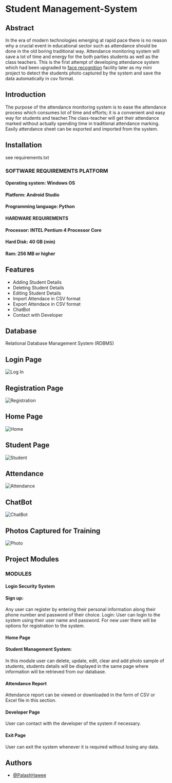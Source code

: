 # Student Management-System






## Abstract
In the era of modern technologies emerging at rapid pace there is no reason why a crucial event in educational sector such as attendance should be done in the old boring traditional way.
Attendance monitoring system will save a lot of time and energy for the both parties students as well as the class teachers. This is the first attempt of developing attendance system which had been upgraded to  [face recognition](https://github.com/PalashHawee/Face-Recognition-System) facility  later as my mini project to detect the students photo captured by the system and save the data automatically in csv format.  



## Introduction

The purpose of the attendance monitoring system is to ease the attendance process which consumes lot of time and efforts; it is a convenient and easy way for students and teacher.The class-teacher will get their attendance marked without actually spending time in traditional attendance marking. Easily attendance sheet can be exported and imported from the system.


## Installation

  see requirements.txt

  

### SOFTWARE REQUIREMENTS PLATFORM

#### Operating system: Windows OS
#### Platform: Android Studio
#### Programming language: Python

#### HARDWARE REQUIREMENTS

#### Processor: INTEL Pentium 4 Processor Core
#### Hard Disk: 40 GB (min)
#### Ram: 256 MB or higher

## Features

- Adding Student Details
- Deleting Student Details
- Editing Student Details
- Import Attendace in CSV format
- Export Attendace in CSV format
- ChatBot
- Contact with Developer

## Database

Relational Database Management System (RDBMS)


## Login Page

![Log In](https://github.com/PalashHawee/Face-Recognition-System/blob/main/Screen%20Shots%20Output/Login/log.PNG)

## Registration Page

![Registration](https://github.com/PalashHawee/Face-Recognition-System/blob/main/Screen%20Shots%20Output/Register/register.PNG)

## Home Page 

![Home](https://github.com/PalashHawee/Face-Recognition-System/blob/main/Screen%20Shots%20Output/Home/home.PNG)

## Student Page

![Student](https://github.com/PalashHawee/Face-Recognition-System/blob/main/Screen%20Shots%20Output/Student/st.PNG)





## Attendance

![Attendance](https://github.com/PalashHawee/Face-Recognition-System/blob/main/Screen%20Shots%20Output/Attendance/at01.PNG)

## ChatBot

![ChatBot](https://github.com/PalashHawee/Face-Recognition-System/blob/main/Screen%20Shots%20Output/ChatBot/cht.PNG)
## Photos Captured for Training

![Photo](https://github.com/PalashHawee/Face-Recognition-System/blob/main/Screen%20Shots%20Output/Photos/pp.PNG)


## Project Modules

### MODULES
#### Login Security System
#### Sign up:
Any user can register by entering their personal information along their phone number and password of their choice.
Login:
User can login to the system using their user name and password. For new user there will be options for registration to the system.
#### Home Page
#### Student Management System:
In this module user can delete, update, edit, clear and add photo sample of students, students details will be displayed in the same page where information will be retrieved from our database.
#### Attendance Report
Attendance report can be viewed or downloaded in the form of CSV or Excel file in this section.
#### Developer Page
User can contact with the developer of the system if necessary.
#### Exit Page
User can exit the system whenever it is required without losing any data.







## Authors

- [@PalashHawee](https://github.com/PalashHawee)

